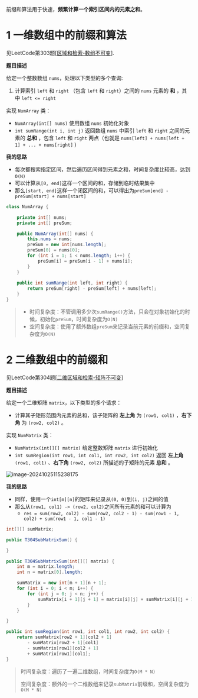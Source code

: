 前缀和算法用于快速，**频繁计算一个索引区间内的元素之和**。

# 1 一维数组中的前缀和算法

见LeetCode第303题[[区域和检索-数组不可变](https://leetcode.cn/problems/range-sum-query-immutable/)].

**题目描述**

给定一个整数数组  `nums`，处理以下类型的多个查询:

1. 计算索引 `left` 和 `right` （包含 `left` 和 `right`）之间的 `nums` 元素的 **和** ，其中 `left <= right`

实现 `NumArray` 类：

- `NumArray(int[] nums)` 使用数组 `nums` 初始化对象
- `int sumRange(int i, int j)` 返回数组 `nums` 中索引 `left` 和 `right` 之间的元素的 **总和** ，包含 `left` 和 `right` 两点（也就是 `nums[left] + nums[left + 1] + ... + nums[right]` )

**我的思路**

* 每次都搜索指定区间，然后遍历区间得到元素之和，时间复杂度比较高，达到`O(N)`
* 可以计算从`[0, end]`这样一个区间的和，存储到临时结果集中
* 那么`[start, end]`这样一个闭区间的和，可以得出为`preSum[end] - preSum[start] + nums[start]`

```java
class NumArray {

    private int[] nums;
    private int[] preSum;

    public NumArray(int[] nums) {
        this.nums = nums;
        preSum = new int[nums.length];
        preSum[0] = nums[0];
        for (int i = 1; i < nums.length; i++) {
            preSum[i] = preSum[i - 1] + nums[i];
        }
    }
    
    public int sumRange(int left, int right) {
        return preSum[right] - preSum[left] + nums[left];
    }
}
```

> * 时间复杂度：不管调用多少次`sumRange()`方法，只会在对象初始化的时候，初始化`preSum`，时间复杂度为`O(N)`
> * 空间复杂度：使用了额外数组`preSum`来记录当前元素的前缀和，空间复杂度为`O(N)`

# 2 二维数组中的前缀和

见LeetCode第304题[[二维区域和检索-矩阵不可变](https://leetcode.cn/problems/range-sum-query-2d-immutable/description/)]

**题目描述**

给定一个二维矩阵 `matrix`，以下类型的多个请求：

- 计算其子矩形范围内元素的总和，该子矩阵的 **左上角** 为 `(row1, col1)` ，**右下角** 为 `(row2, col2)` 。

实现 `NumMatrix` 类：

- `NumMatrix(int[][] matrix)` 给定整数矩阵 `matrix` 进行初始化
- `int sumRegion(int row1, int col1, int row2, int col2)` 返回 **左上角** `(row1, col1)` 、**右下角** `(row2, col2)` 所描述的子矩阵的元素 **总和** 。

![image-20241025115238175](https://shepi-1308499968.cos.ap-chengdu.myqcloud.com/img/image-20241025115238175.png)

**我的思路**

* 同样，使用一个`int[m][n]`的矩阵来记录从`(0, 0)`到`(i, j)`之间的值
* 那么从`(row1, col1) -> (row2, col2)`之间所有元素的和可以计算为
  * `res = sum(row2, col2) - sum(row2, col2 - 1) - sum(row1 - 1, col2) + sum(row1 - 1, col1 - 1)`  

```java
int[][] sumMatrix;

public T304SubMatrixSum() {

}

public T304SubMatrixSum(int[][] matrix) {
    int m = matrix.length;
    int n = matrix[0].length;

    sumMatrix = new int[m + 1][n + 1];
    for (int i = 0; i < m; i++) {
        for (int j = 0; j < n; j++) {
            sumMatrix[i + 1][j + 1] = matrix[i][j] + sumMatrix[i][j + 1] + sumMatrix[i + 1][j] - sumMatrix[i][j];
        }
    }

}

public int sumRegion(int row1, int col1, int row2, int col2) {
    return sumMatrix[row2 + 1][col2 + 1] 
        - sumMatrix[row2 + 1][col1] 
        - sumMatrix[row1][col2 + 1] 
        + sumMatrix[row1][col1];
}
```

> 时间复杂度：遍历了一遍二维数组，时间复杂度为`O(M * N)`
>
> 空间复杂度：额外的一个二维数组来记录`subMatrix`前缀和，空间复杂度为`O(M * N)`